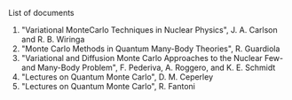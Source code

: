 List of documents

1) "Variational MonteCarlo Techniques in Nuclear Physics", J. A. Carlson and R. B. Wiringa
2) "Monte Carlo Methods in Quantum Many-Body Theories", R. Guardiola
3) "Variational and Diffusion Monte Carlo Approaches to the Nuclear Few- and Many-Body Problem",
F. Pederiva, A. Roggero, and K. E. Schmidt
4) "Lectures on Quantum Monte Carlo", D. M. Ceperley
5) "Lectures on Quantum Monte Carlo", R. Fantoni


